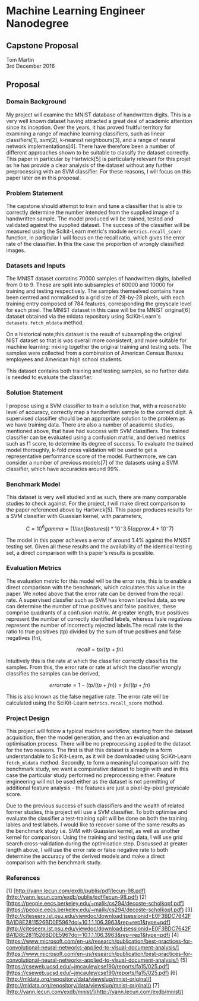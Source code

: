 # Machine Learning Engineer Nanodegree
## Capstone Proposal
Tom Martin  
3rd December 2016

## Proposal

### Domain Background

My project will examine the MNIST database of handwritten digits. This is a very 
well known dataset having attracted a great deal of academic attention since its 
inception. Over the years, it has proved fruitful territory for examining a range
of machine learning classifiers, such as linear classifiers[1], svm[2], 
k-nearest neighbours[3], and a range of neural network implementations[4].
There have therefore been a number of different approaches shown to be suitable 
to classify the dataset correctly. This paper in particular by Hartwick[5] is 
particularly relevant for this projet as he has provide a clear analysis of the 
dataset without any further preprocessing with an SVM classifier. For these 
reasons, I will focus on this paper later on in this proposal. 

### Problem Statement

The capstone should attempt to train and tune a classifier that is able to 
correctly determine the number intended from the supplied image of a 
handwritten sample. The model produced will be trained, tested and validated 
against the supplied dataset.  The success of the classifier will be measured 
using the Scikit-Learn metric's module `metrics.recall_score` function, in 
particular I will focus on the recall ratio, which gives the error rate of the 
classifier. In this the case the proportion of wrongly classified images.    


### Datasets and Inputs

The MNIST dataset contatins 70000 samples of handwritten digits, labelled from 
0 to 9. These are split into subsamples of 60000 and 10000 for training and 
testing respectively. The samples themselved contains have been centred and 
normalised to a grid size of 28-by-28 pixels, with each training entry composed
of 784 features, corresponding the greyscale level for each pixel. The MNIST 
dataset in this case will be the MNIST original[6] dataset obtained via the 
mldata repository using SciKit-Learn's `datasets.fetch_mldata` method.

On a historical note,this dataset is the result of subsampling the original 
NIST dataset so that is was overall more consistent, and more suitable for 
machine learning: mixing together the original training and testing sets. The 
samples were collected from a combination of American Census Bureau employees 
and American high school students.

This dataset contains both training and testing samples, so no further data is 
needed to evaluate the classifier. 

### Solution Statement

I propose using a SVM classifier to train a solution that, with a reasonable 
level of accuracy, correctly map a handwritten sample to the correct digit. 
A supervised classifier should be an appropriate solution to the problem as we 
have training data. There are also a number of academic studies, mentioned 
above, that have had success with SVM classifiers. The trained classifier can 
be evaluated using a confusion matrix, and derived metrics such as f1 score, to 
determine its degree of success. To evaluate the trained model thoroughly, 
k-fold cross validation will be used to get a representative performance score 
of the model. Furthermore, we can consider a number of previous models[7] of 
the datasets using a SVM classifier, which have accuracies around 99%. 

### Benchmark Model

This dataset is very well studied and as such, there are many comparable 
studies to check against. For the project, I will make direct comparison to 
the paper referenced above by Hartwick[5]. This paper produces results for a 
SVM classifier with Guassian kernel, with parameters,

```math
C = 10^6
gamma = (1/len(features)) * 10^-3.5 (approx. 4 * 10^-7)
```

The model in this paper achieves a error of around 1.4% against the MNIST 
testing set. Given all these results and the availability of the identical 
testing set, a direct comparison with this paper's results is possible.


### Evaluation Metrics

The evaluation metric for this model will be the error rate, this is to enable 
a direct comparison with the benchmark, which calculates this value in the 
paper. We noted above that the error rate can be derived from the recall rate.
A supervised classfier such as SVM has known labelled data, so we can determine 
the number of true positives and false positives, these comprise quadrants of a 
confusion matrix. At greater length, true positives represent the number of 
correctly identified labels, whereas fasle negatives represent the number of 
incorrectly rejected labels.The recall rate is the ratio to true positives 
(tp) divided by the sum of true positives and false negatives (fn), 

```math
recall = tp / (tp + fn)
```

Intuitively this is the rate at which the classifier correctly classifies the 
samples. From this, the error rate or rate at which the classifier wrongly 
classifies the samples can be derived,

```math
error rate = 1 - (tp / (tp + fn)) = fn / (tp + fn)
```

This is also known as the false negative rate. The error rate will be 
calculated using the SciKit-Learn `metrics.recall_score` method.

### Project Design

This project will follow a typical machine workflow, starting from the dataset 
acquisition, then the model generation, and then an evaluation and optimisation 
process. There will be no preprocessing applied to the dataset for the two 
reasons. The first is that this dataset is already in a form understandable to 
SciKit-Learn, as it will be downloaded using SciKit-Learn `fetch_mldata` 
method. Secondly, to form a meaningful comparison with the benchmark study, we 
want a comparative dataset to begin with and in this case the particular study 
performed no preprocessing either. Feature engineering will not be used either 
as the dataset is not permitting of additional feature analysis - the features 
are just a pixel-by-pixel greyscale score.

Due to the previous success of such classifiers and the wealth of related 
former studies, this project will use a SVM classifier. To both optimise and 
evaluate the classifier a test-training split will be done on both the training 
lables and test labels. I would like to recover some of the same results as the 
benchmark study i.e. SVM with Guassian kernel, as well as another kernel for 
comparison. Using the training and testing data, I will use grid search 
cross-validation during the optimisation step. Discussed at greater length 
above, I will use the error rate or false negative rate to both determine the 
accuracy of the derived models and make a direct comparison with the benchmark 
study. 

### References

[1] [http://yann.lecun.com/exdb/publis/pdf/lecun-98.pdf](http://yann.lecun.com/exdb/publis/pdf/lecun-98.pdf)
[2] [https://people.eecs.berkeley.edu/~malik/cs294/decoste-scholkopf.pdf](https://people.eecs.berkeley.edu/~malik/cs294/decoste-scholkopf.pdf)
[3] [http://citeseerx.ist.psu.edu/viewdoc/download;jsessionid=E0F3BDC7642FBA1D8E2811526BD0E596?doi=10.1.1.106.3963&rep=rep1&type=pdf](http://citeseerx.ist.psu.edu/viewdoc/download;jsessionid=E0F3BDC7642FBA1D8E2811526BD0E596?doi=10.1.1.106.3963&rep=rep1&type=pdf)
[4] [https://www.microsoft.com/en-us/research/publication/best-practices-for-convolutional-neural-networks-applied-to-visual-document-analysis/](https://www.microsoft.com/en-us/research/publication/best-practices-for-convolutional-neural-networks-applied-to-visual-document-analysis/)
[5] [https://cseweb.ucsd.edu/~jmcauley/cse190/reports/fa15/025.pdf](https://cseweb.ucsd.edu/~jmcauley/cse190/reports/fa15/025.pdf)
[6] [http://mldata.org/repository/data/viewslug/mnist-original/](http://mldata.org/repository/data/viewslug/mnist-original/)
[7] [http://yann.lecun.com/exdb/mnist/](http://yann.lecun.com/exdb/mnist/)